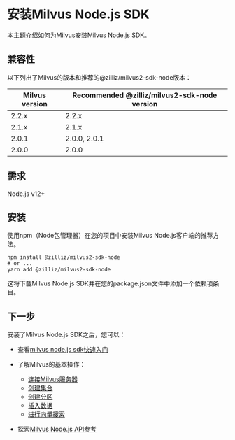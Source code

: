 安装Milvus Node.js SDK
====================

本主题介绍如何为Milvus安装Milvus Node.js SDK。

兼容性
---

以下列出了Milvus的版本和推荐的@zilliz/milvus2-sdk-node版本：

| Milvus version | Recommended @zilliz/milvus2-sdk-node version |
| --- | --- |
| 2.2.x | 2.2.x |
| 2.1.x | 2.1.x |
| 2.0.1 | 2.0.0, 2.0.1 |
| 2.0.0 | 2.0.0 |

需求
--

Node.js v12+

安装
--

使用npm（Node包管理器）在您的项目中安装Milvus Node.js客户端的推荐方法。

```
npm install @zilliz/milvus2-sdk-node
# or ...
yarn add @zilliz/milvus2-sdk-node

```

这将下载Milvus Node.js SDK并在您的package.json文件中添加一个依赖项条目。

下一步
---

安装了Milvus Node.js SDK之后，您可以：

* 查看[milvus node.js sdk快速入门](https://github.com/milvus-io/milvus-sdk-node)

* 了解Milvus的基本操作：

	+ [连接Milvus服务器](manage_connection.md)
	+ [创建集合](create_collection.md)
	+ [创建分区](create_partition.md)
	+ [插入数据](insert_data.md)
	+ [进行向量搜索](search.md)

* 探索[Milvus Node.js API参考](/api-reference/node/v2.2.x/About.md)
